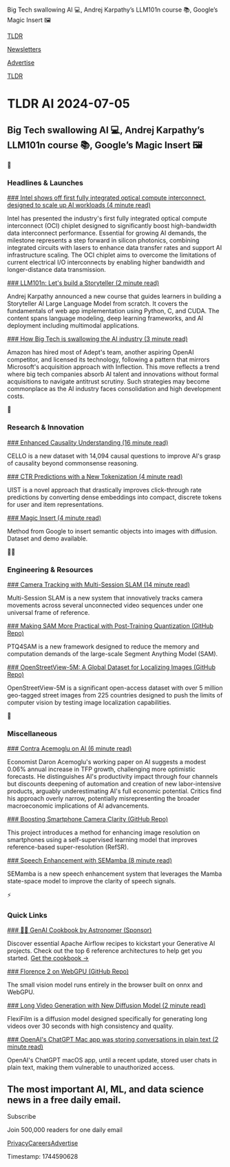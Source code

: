 Big Tech swallowing AI 💻, Andrej Karpathy’s LLM101n course 📚, Google’s Magic Insert 🖼️

[TLDR](/)

[Newsletters](/newsletters)

[Advertise](https://advertise.tldr.tech/)

[TLDR](/)

# TLDR AI 2024-07-05

## Big Tech swallowing AI 💻, Andrej Karpathy’s LLM101n course 📚, Google’s Magic Insert 🖼️

🚀

### Headlines & Launches

[### Intel shows off first fully integrated optical compute interconnect, designed to scale up AI workloads (4 minute read)](https://siliconangle.com/2024/06/26/intel-shows-off-first-fully-integrated-optical-compute-interconnect-designed-scale-ai-workloads/?utm_source=tldrai)

Intel has presented the industry's first fully integrated optical compute interconnect (OCI) chiplet designed to significantly boost high-bandwidth data interconnect performance. Essential for growing AI demands, the milestone represents a step forward in silicon photonics, combining integrated circuits with lasers to enhance data transfer rates and support AI infrastructure scaling. The OCI chiplet aims to overcome the limitations of current electrical I/O interconnects by enabling higher bandwidth and longer-distance data transmission.

[### LLM101n: Let's build a Storyteller (2 minute read)](https://github.com/karpathy/LLM101n?utm_source=tldrai)

Andrej Karpathy announced a new course that guides learners in building a Storyteller AI Large Language Model from scratch. It covers the fundamentals of web app implementation using Python, C, and CUDA. The content spans language modeling, deep learning frameworks, and AI deployment including multimodal applications.

[### How Big Tech is swallowing the AI industry (3 minute read)](https://www.theverge.com/2024/7/1/24190060/amazon-adept-ai-acquisition-playbook-microsoft-inflection?utm_source=tldrai)

Amazon has hired most of Adept's team, another aspiring OpenAI competitor, and licensed its technology, following a pattern that mirrors Microsoft's acquisition approach with Inflection. This move reflects a trend where big tech companies absorb AI talent and innovations without formal acquisitions to navigate antitrust scrutiny. Such strategies may become commonplace as the AI industry faces consolidation and high development costs.

🧠

### Research & Innovation

[### Enhanced Causality Understanding (16 minute read)](https://arxiv.org/abs/2406.19131v1?utm_source=tldrai)

CELLO is a new dataset with 14,094 causal questions to improve AI's grasp of causality beyond commonsense reasoning.

[### CTR Predictions with a New Tokenization (4 minute read)](https://arxiv.org/abs/2403.08206v1?utm_source=tldrai)

UIST is a novel approach that drastically improves click-through rate predictions by converting dense embeddings into compact, discrete tokens for user and item representations.

[### Magic Insert (4 minute read)](https://magicinsert.github.io/?utm_source=tldrai)

Method from Google to insert semantic objects into images with diffusion. Dataset and demo available.

👨‍💻

### Engineering & Resources

[### Camera Tracking with Multi-Session SLAM (14 minute read)](https://arxiv.org/abs/2404.15263v1?utm_source=tldrai)

Multi-Session SLAM is a new system that innovatively tracks camera movements across several unconnected video sequences under one universal frame of reference.

[### Making SAM More Practical with Post-Training Quantization (GitHub Repo)](https://github.com/chengtao-lv/ptq4sam?utm_source=tldrai)

PTQ4SAM is a new framework designed to reduce the memory and computation demands of the large-scale Segment Anything Model (SAM).

[### OpenStreetView-5M: A Global Dataset for Localizing Images (GitHub Repo)](https://github.com/gastruc/osv5m?utm_source=tldrai)

OpenStreetView-5M is a significant open-access dataset with over 5 million geo-tagged street images from 225 countries designed to push the limits of computer vision by testing image localization capabilities.

🎁

### Miscellaneous

[### Contra Acemoglu on AI (6 minute read)](https://www.maximum-progress.com/p/contra-acemoglu-on-ai?utm_source=tldrai)

Economist Daron Acemoglu's working paper on AI suggests a modest 0.06% annual increase in TFP growth, challenging more optimistic forecasts. He distinguishes AI's productivity impact through four channels but discounts deepening of automation and creation of new labor-intensive products, arguably underestimating AI's full economic potential. Critics find his approach overly narrow, potentially misrepresenting the broader macroeconomic implications of AI advancements.

[### Boosting Smartphone Camera Clarity (GitHub Repo)](https://github.com/cszhilu1998/selfdzsr_plusplus?utm_source=tldrai)

This project introduces a method for enhancing image resolution on smartphones using a self-supervised learning model that improves reference-based super-resolution (RefSR).

[### Speech Enhancement with SEMamba (8 minute read)](https://arxiv.org/abs/2405.06573v1?utm_source=tldrai)

SEMamba is a new speech enhancement system that leverages the Mamba state-space model to improve the clarity of speech signals.

⚡️

### Quick Links

[### 👩‍🍳 GenAI Cookbook by Astronomer (Sponsor)](https://www.astronomer.io/ebooks/gen-ai-airflow-cookbook/?utm_source=tldr-ai-newsletter&amp;utm_medium=newsletter&amp;utm_campaign=gen-ai-cookbook)

Discover essential Apache Airflow recipes to kickstart your Generative AI projects. Check out the top 6 reference architectures to help get you started. [Get the cookbook →](https://www.astronomer.io/ebooks/gen-ai-airflow-cookbook/?utm_source=tldr-ai-newsletter&utm_medium=newsletter&utm_campaign=gen-ai-cookbook)

[### Florence 2 on WebGPU (GitHub Repo)](https://github.com/xenova/transformers.js/tree/v3/examples/florence2-webgpu?utm_source=tldrai)

The small vision model runs entirely in the browser built on onnx and WebGPU.

[### Long Video Generation with New Diffusion Model (2 minute read)](https://y-ichen.github.io/FlexiFilm-Page/?utm_source=tldrai)

FlexiFilm is a diffusion model designed specifically for generating long videos over 30 seconds with high consistency and quality.

[### OpenAI's ChatGPT Mac app was storing conversations in plain text (2 minute read)](https://www.theverge.com/2024/7/3/24191636/openai-chatgpt-mac-app-conversations-plain-text?utm_source=tldrai)

OpenAI's ChatGPT macOS app, until a recent update, stored user chats in plain text, making them vulnerable to unauthorized access.

## The most important AI, ML, and data science news in a free daily email.

Subscribe

Join 500,000 readers for one daily email

[Privacy](/privacy)[Careers](https://jobs.ashbyhq.com/tldr.tech)[Advertise](/ai/advertise)

Timestamp: 1744590628